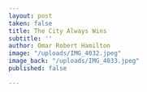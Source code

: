 ```yaml
---
layout: post
taken: false
title: The City Always Wins
subtitle: ''
author: Omar Robert Hamilton
image: "/uploads/IMG_4032.jpeg"
image_back: "/uploads/IMG_4033.jpeg"
published: false

---
```

